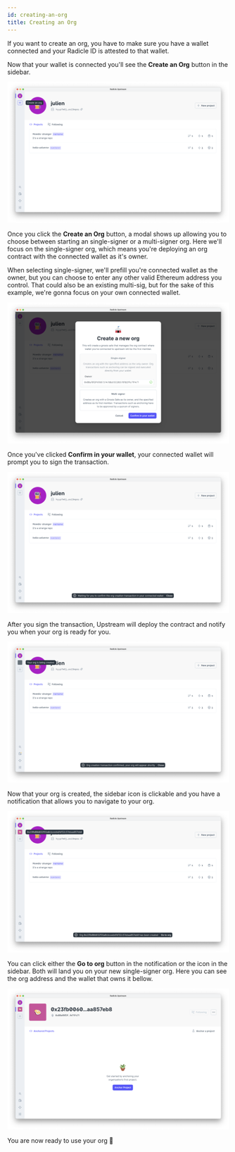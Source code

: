 ```yaml
---
id: creating-an-org
title: Creating an Org
---
```


<!-- TODO: What's an Org-->

If you want to create an org, you have to make sure you have a wallet connected and your Radicle ID is attested to that wallet.

Now that your wallet is connected you'll see the **Create an Org** button in the sidebar.

![Create an Org][co]

Once you click the **Create an Org** button, a modal shows up allowing you to choose between starting an single-signer or a multi-signer org. Here we'll focus on the single-signer org, which means you're deploying an org contract with the connected wallet as it's owner.

When selecting single-signer, we'll prefill you're connected wallet as the owner, but you can choose to enter any other valid Ethereum address you control. That could also be an existing multi-sig, but for the sake of this example, we're gonna focus on your own connected wallet.

![Create Org Modal][om]

Once you've clicked **Confirm in your wallet**, your connected wallet will prompt you to sign the transaction. 

![Confirm Org][co2]

After you sign the transaction, Upstream will deploy the contract and notify you when your org is ready for you.

![Deploy Org][do]

Now that your org is created, the sidebar icon is clickable and you have a notification that allows you to navigate to your org.

![Org Created][oc]

You can click either the **Go to org** button in the notification or the icon in the sidebar. Both will land you on your new single-signer org. Here you can see the org address and the wallet that owns it bellow.

![Org Page][op]

You are now ready to use your org 🌱


[ad]: using-radicle/adding-a-seed-node.md
[se]: understanding-radicle/glossary.md/#seed

[co]: /img/create-an-org.png
[om]: /img/create-org-modal.png
[co2]:/img/confirm-org.png
[do]:/img/deploy-org.png
[oc]: /img/org-created.png
[op]: /img/org-page.png



